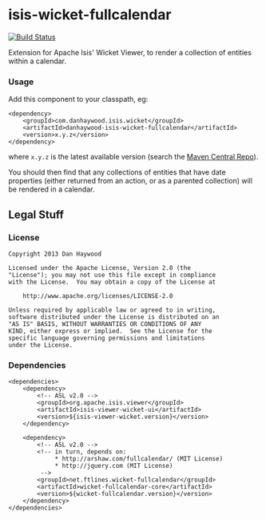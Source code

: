 isis-wicket-fullcalendar
========================

[![Build Status](https://travis-ci.org/danhaywood/isis-wicket-fullcalendar.png?branch=master)](https://travis-ci.org/danhaywood/isis-wicket-fullcalendar)

Extension for Apache Isis' Wicket Viewer, to render a collection of entities within a calendar.  

### Usage

Add this component to your classpath, eg:

    <dependency>
        <groupId>com.danhaywood.isis.wicket</groupId>
        <artifactId>danhaywood-isis-wicket-fullcalendar</artifactId>
        <version>x.y.z</version>
    </dependency>

where `x.y.z` is the latest available version (search the [Maven Central Repo](http://search.maven.org/#search|ga|1|isis-wicket-fullcalendar)).

You should then find that any collections of entities that have date properties (either returned from an action, or as a parented collection) will be rendered in a calendar.


## Legal Stuff

### License

    Copyright 2013 Dan Haywood

    Licensed under the Apache License, Version 2.0 (the
    "License"); you may not use this file except in compliance
    with the License.  You may obtain a copy of the License at

        http://www.apache.org/licenses/LICENSE-2.0

    Unless required by applicable law or agreed to in writing,
    software distributed under the License is distributed on an
    "AS IS" BASIS, WITHOUT WARRANTIES OR CONDITIONS OF ANY
    KIND, either express or implied.  See the License for the
    specific language governing permissions and limitations
    under the License.

### Dependencies

    <dependencies>
        <dependency>
            <!-- ASL v2.0 -->
            <groupId>org.apache.isis.viewer</groupId>
            <artifactId>isis-viewer-wicket-ui</artifactId>
            <version>${isis-viewer-wicket.version}</version>
        </dependency>

        <dependency>
            <!-- ASL v2.0 -->
            <!-- in turn, depends on: 
                 * http://arshaw.com/fullcalendar/ (MIT License)
                 * http://jquery.com (MIT License)  
             -->
            <groupId>net.ftlines.wicket-fullcalendar</groupId>
            <artifactId>wicket-fullcalendar-core</artifactId>
            <version>${wicket-fullcalendar.version}</version>
        </dependency>
    </dependencies>
